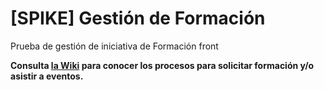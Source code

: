 # [SPIKE] Gestión de Formación

Prueba de gestión de iniciativa de Formación front

**Consulta [la Wiki](https://github.com/next-juanantoniogomez/spike-gestion-formacion/wiki) para conocer los procesos para solicitar formación y/o asistir a eventos.**
